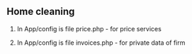 ## Home cleaning

1. In App/config is file price.php - for price services

2. In App/config is file invoices.php - for private data of firm 
